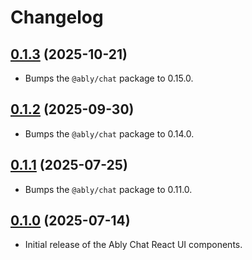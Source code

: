 # Changelog

## [0.1.3](https://github.com/ably/ably-chat-react-ui-kit/tree/0.1.3) (2025-10-21)

- Bumps the `@ably/chat` package to 0.15.0.

## [0.1.2](https://github.com/ably/ably-chat-react-ui-kit/tree/0.1.2) (2025-09-30)

- Bumps the `@ably/chat` package to 0.14.0.

## [0.1.1](https://github.com/ably/ably-chat-react-ui-kit/tree/0.1.1) (2025-07-25)

- Bumps the `@ably/chat` package to 0.11.0.

## [0.1.0](https://github.com/ably/ably-chat-react-ui-kit/tree/0.1.0) (2025-07-14)

- Initial release of the Ably Chat React UI components.
